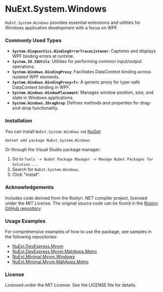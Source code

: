 # NuExt.System.Windows

`NuExt.System.Windows` provides essential extensions and utilities for Windows application development with a focus on WPF.

### Commonly Used Types

- **`System.Diagnostics.BindingErrorTraceListener`**: Captures and displays WPF binding errors at runtime.
- **`System.IO.IOUtils`**: Utilities for performing common input/output operations.
- **`System.Windows.BindingProxy`**: Facilitates DataContext binding across isolated WPF elements.
- **`System.Windows.BindingProxy<T>`**: A generic proxy for type-safe DataContext binding in WPF.
- **`System.Windows.WindowPlacement`**: Manages window position, size, and state in Windows applications.
- **`System.Windows.IDragDrop`**: Defines methods and properties for drag-and-drop functionality.

### Installation

You can install `NuExt.System.Windows` via [NuGet](https://www.nuget.org/):

```sh
dotnet add package NuExt.System.Windows
```

Or through the Visual Studio package manager:

1. Go to `Tools -> NuGet Package Manager -> Manage NuGet Packages for Solution...`.
2. Search for `NuExt.System.Windows`.
3. Click "Install".

### Acknowledgements

Includes code derived from the Roslyn .NET compiler project, licensed under the MIT License. The original source code can be found in the [Roslyn GitHub repository](https://github.com/dotnet/roslyn).

### Usage Examples

For comprehensive examples of how to use the package, see samples in the following repositories:

- [NuExt.DevExpress.Mvvm](https://github.com/IvanGit/NuExt.DevExpress.Mvvm)
- [NuExt.DevExpress.Mvvm.MahApps.Metro](https://github.com/IvanGit/NuExt.DevExpress.Mvvm.MahApps.Metro)
- [NuExt.Minimal.Mvvm.Windows](https://github.com/IvanGit/NuExt.Minimal.Mvvm.Windows)
- [NuExt.Minimal.Mvvm.MahApps.Metro](https://github.com/IvanGit/NuExt.Minimal.Mvvm.MahApps.Metro)

### License

Licensed under the MIT License. See the LICENSE file for details.